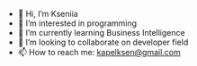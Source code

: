 - 👋 Hi, I’m Kseniia
- 👀 I’m interested in programming
- 🌱 I’m currently learning Business Intelligence
- 💞️ I’m looking to collaborate on developer field
- 📫 How to reach me: kapelksen@gmail.com

<!---
Kapeliuzhna/Kapeliuzhna is a ✨ special ✨ repository because its `README.md` (this file) appears on your GitHub profile.
You can click the Preview link to take a look at your changes.
--->
